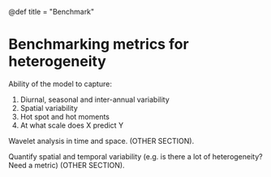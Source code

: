 @def title = "Benchmark"

# Benchmarking metrics for heterogeneity

Ability of the model to capture:
1. Diurnal, seasonal and inter-annual variability
1. Spatial variability
1. Hot spot and hot moments
1. At what scale does X predict Y

Wavelet analysis in time and space. (OTHER SECTION).

Quantify spatial and temporal variability (e.g. is there a lot of heterogeneity? Need a metric) (OTHER SECTION).